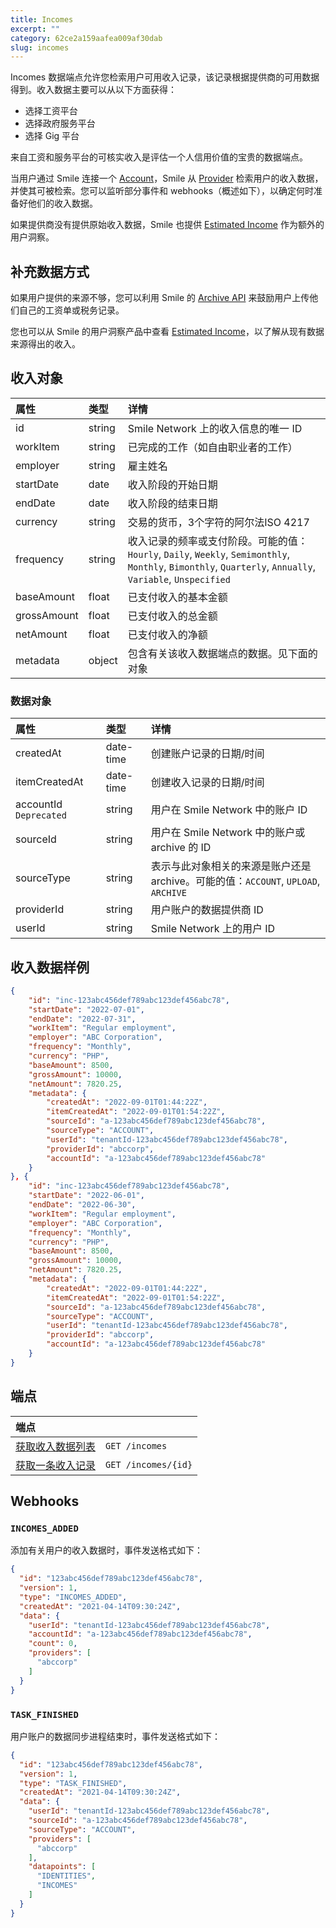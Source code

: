```yaml
---
title: Incomes
excerpt: ""
category: 62ce2a159aafea009af30dab
slug: incomes
---
```


Incomes 数据端点允许您检索用户可用收入记录，该记录根据提供商的可用数据得到。收入数据主要可以从以下方面获得：

- 选择工资平台
- 选择政府服务平台
- 选择 Gig 平台

来自工资和服务平台的可核实收入是评估一个人信用价值的宝贵的数据端点。

当用户通过 Smile 连接一个 [Account](/reference/accounts)，Smile 从 [Provider](/reference/providers) 检索用户的收入数据，并使其可被检索。您可以监听部分事件和 webhooks（概述如下），以确定何时准备好他们的收入数据。

如果提供商没有提供原始收入数据，Smile 也提供 [Estimated Income](/reference/estimated-incomes) 作为额外的用户洞察。

## 补充数据方式

如果用户提供的来源不够，您可以利用 Smile 的 [Archive API](/reference/archives) 来鼓励用户上传他们自己的工资单或税务记录。

您也可以从 Smile 的用户洞察产品中查看 [Estimated Income](/reference/estimated-incomes)，以了解从现有数据来源得出的收入。

## 收入对象

| 属性          | 类型     | 详情                                                                                                                                       |
|:------------|:-------|:-----------------------------------------------------------------------------------------------------------------------------------------|
| id          | string | Smile Network 上的收入信息的唯一 ID                                                                                                               |
| workItem    | string | 已完成的工作（如自由职业者的工作）                                                                                                                        |
| employer    | string | 雇主姓名                                                                                                                                     |
| startDate   | date   | 收入阶段的开始日期                                                                                                                                |
| endDate     | date   | 收入阶段的结束日期                                                                                                                                |
| currency    | string | 交易的货币，3个字符的阿尔法ISO 4217                                                                                                                   |
| frequency   | string | 收入记录的频率或支付阶段。可能的值：`Hourly`, `Daily`, `Weekly`, `Semimonthly`, `Monthly`, `Bimonthly`, `Quarterly`, `Annually`, `Variable`, `Unspecified` |
| baseAmount  | float  | 已支付收入的基本金额                                                                                                                               |
| grossAmount | float  | 已支付收入的总金额                                                                                                                                |
| netAmount   | float  | 已支付收入的净额                                                                                                           |
| metadata    | object | 包含有关该收入数据端点的数据。见下面的对象                                                                            |


### 数据对象

| 属性          | 类型     | 详情                                                           |
| :--------- | :----- |:-------------------------------------------------------------|
| createdAt | date-time | 创建账户记录的日期/时间                                                 |
| itemCreatedAt | date-time | 创建收入记录的日期/时间                                                 |
| accountId `Deprecated` | string | 用户在 Smile Network 中的账户 ID                                    |
| sourceId | string | 用户在 Smile Network 中的账户或 archive 的 ID                         |
| sourceType | string | 表示与此对象相关的来源是账户还是 archive。可能的值：`ACCOUNT`, `UPLOAD`, `ARCHIVE` |
| providerId | string | 用户账户的数据提供商 ID                                                |
| userId | string | Smile Network 上的用户 ID                                                             |


## 收入数据样例

```json
{
    "id": "inc-123abc456def789abc123def456abc78",
    "startDate": "2022-07-01",
    "endDate": "2022-07-31",
    "workItem": "Regular employment",
    "employer": "ABC Corporation",
    "frequency": "Monthly",
    "currency": "PHP",
    "baseAmount": 8500,
    "grossAmount": 10000,
    "netAmount": 7820.25,
    "metadata": {
        "createdAt": "2022-09-01T01:44:22Z",
        "itemCreatedAt": "2022-09-01T01:54:22Z",
        "sourceId": "a-123abc456def789abc123def456abc78",
        "sourceType": "ACCOUNT",
        "userId": "tenantId-123abc456def789abc123def456abc78",
        "providerId": "abccorp",
        "accountId": "a-123abc456def789abc123def456abc78"
    }
}, {
    "id": "inc-123abc456def789abc123def456abc78",
    "startDate": "2022-06-01",
    "endDate": "2022-06-30",
    "workItem": "Regular employment",
    "employer": "ABC Corporation",
    "frequency": "Monthly",
    "currency": "PHP",
    "baseAmount": 8500,
    "grossAmount": 10000,
    "netAmount": 7820.25,
    "metadata": {
        "createdAt": "2022-09-01T01:44:22Z",
        "itemCreatedAt": "2022-09-01T01:54:22Z",
        "sourceId": "a-123abc456def789abc123def456abc78",
        "sourceType": "ACCOUNT",
        "userId": "tenantId-123abc456def789abc123def456abc78",
        "providerId": "abccorp",
        "accountId": "a-123abc456def789abc123def456abc78"
    }
}
```

## 端点

| 端点                                    | |
|:--------------------------------------| :---- |
| [获取收入数据列表](/reference/list-incomes-1) | `GET /incomes` |
| [获取一条收入记录](/reference/get-income-1)   | `GET /incomes/{id}` |

## Webhooks

### `INCOMES_ADDED`

添加有关用户的收入数据时，事件发送格式如下：

```json
{
  "id": "123abc456def789abc123def456abc78",
  "version": 1,
  "type": "INCOMES_ADDED",
  "createdAt": "2021-04-14T09:30:24Z",
  "data": {
    "userId": "tenantId-123abc456def789abc123def456abc78",
    "accountId": "a-123abc456def789abc123def456abc78",
    "count": 0,
    "providers": [
      "abccorp"
    ]
  }
}
```

### `TASK_FINISHED`

用户账户的数据同步进程结束时，事件发送格式如下：

```json
{
  "id": "123abc456def789abc123def456abc78",
  "version": 1,
  "type": "TASK_FINISHED",
  "createdAt": "2021-04-14T09:30:24Z",
  "data": {
    "userId": "tenantId-123abc456def789abc123def456abc78",
    "sourceId": "a-123abc456def789abc123def456abc78",
    "sourceType": "ACCOUNT",
    "providers": [
      "abccorp"
    ],
    "datapoints": [
      "IDENTITIES",
      "INCOMES"
    ]
  }
}
```

